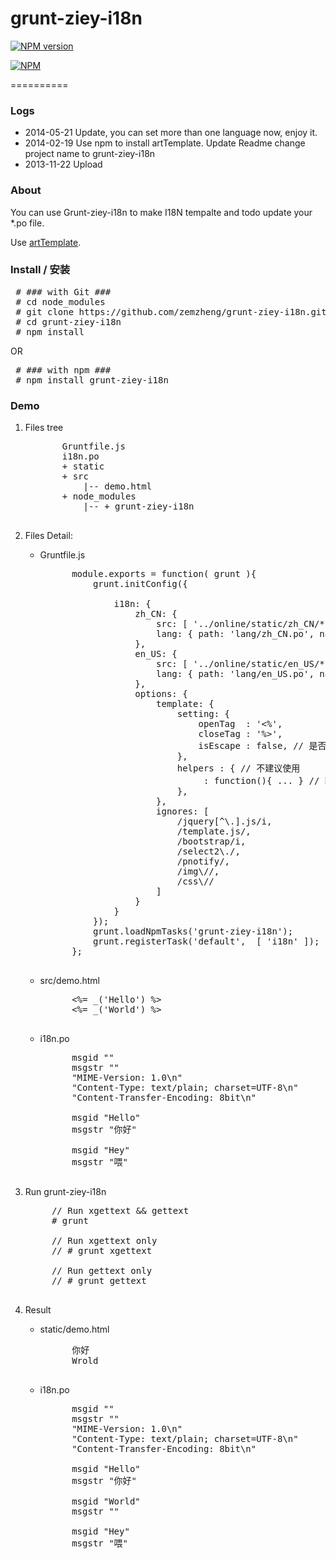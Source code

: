 # grunt-ziey-i18n
[![NPM version](https://img.shields.io/npm/v/grunt-ziey-i18n.svg)](https://nodei.co/npm/grunt-ziey-i18n)

[![NPM](https://nodei.co/npm/grunt-ziey-i18n.png)](https://nodei.co/npm/grunt-ziey-i18n/)

==========

### Logs
* 2014-05-21 Update, you can set more than one language now, enjoy it.
* 2014-02-19 Use npm to install artTemplate. Update Readme
             change project name to grunt-ziey-i18n
* 2013-11-22 Upload

### About
You can use Grunt-ziey-i18n to make I18N tempalte and todo update your *.po file.

Use [artTemplate](https://github.com/aui/artTemplate.git).

### Install / 安装
<pre>
 # ### with Git ###
 # cd node_modules
 # git clone https://github.com/zemzheng/grunt-ziey-i18n.git
 # cd grunt-ziey-i18n
 # npm install
</pre>

OR

<pre>
 # ### with npm ###
 # npm install grunt-ziey-i18n
</pre>

### Demo
1. Files tree
    <pre>
          Gruntfile.js
          i18n.po
          + static
          + src
              |-- demo.html
          + node_modules
              |-- + grunt-ziey-i18n
    </pre>
2. Files Detail:
    * Gruntfile.js
        <pre>
            module.exports = function( grunt ){
                grunt.initConfig({

                    i18n: {
                        zh_CN: {
                            src: [ '../online/static/zh_CN/**' ],
                            lang: { path: 'lang/zh_CN.po', name: 'zh_CN' }
                        },
                        en_US: {
                            src: [ '../online/static/en_US/**' ],
                            lang: { path: 'lang/en_US.po', name: 'en_US' }
                        },
                        options: {
                            template: {
                                setting: {
                                    openTag  : '<%',
                                    closeTag : '%>',
                                    isEscape : false, // 是否转义 html， 默认忽略
                                },
                                helpers : { // 不建议使用
                                    <func_name> : function(){ ... } // 辅助方法
                                },
                            },
                            ignores: [
                                /jquery[^\.].js/i,
                                /template.js/,
                                /bootstrap/i,
                                /select2\./,
                                /pnotify/,
                                /img\//,
                                /css\//
                            ]
                        }
                    }
                });
                grunt.loadNpmTasks('grunt-ziey-i18n');
                grunt.registerTask('default',  [ 'i18n' ]);
            };
        </pre>
    * src/demo.html
        <pre>
            &lt;%= _('Hello') %&gt;
            &lt;%= _('World') %&gt;
        </pre>
    * i18n.po
        <pre>
            msgid ""
            msgstr ""
            "MIME-Version: 1.0\n"
            "Content-Type: text/plain; charset=UTF-8\n"
            "Content-Transfer-Encoding: 8bit\n"

            msgid "Hello"
            msgstr "你好"

            msgid "Hey"
            msgstr "喂"
        </pre>


3. Run grunt-ziey-i18n
    <pre>
        // Run xgettext && gettext
        # grunt

        // Run xgettext only
        // # grunt xgettext

        // Run gettext only
        // # grunt gettext
    </pre>

4. Result
    * static/demo.html
        <pre>
            你好
            Wrold
        </pre>
    * i18n.po
        <pre>
            msgid ""
            msgstr ""
            "MIME-Version: 1.0\n"
            "Content-Type: text/plain; charset=UTF-8\n"
            "Content-Transfer-Encoding: 8bit\n"

            msgid "Hello"
            msgstr "你好"

            msgid "World"
            msgstr ""

            msgid "Hey"
            msgstr "喂"
        </pre>
